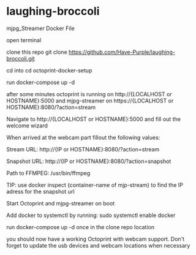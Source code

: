 # laughing-broccoli
mjpg_Streamer Docker File

open terminal

clone this repo git clone https://github.com/Have-Purple/laughing-broccoli.git

cd into cd octoprint-docker-setup

run docker-compose up -d

after some minutes octoprint is running on http://{LOCALHOST or HOSTNAME}:5000 and mjpg-streamer on https://{LOCALHOST or HOSTNAME}:8080/?action=stream

Navigate to http://{LOCALHOST or HOSTNAME}:5000 and fill out the welcome wizard

When arrived at the webcam part fillout the following values:

Stream URL: http://{IP or HOSTNAME}:8080/?action=stream

Snapshot URL: http://{IP or HOSTNAME}:8080/?action=snapshot

Path to FFMPEG: /usr/bin/ffmpeg

TIP: use docker inspect {container-name of mjp-stream} to find the IP adress for the snapshot url

Start Octoprint and mjpg-streamer on boot

Add docker to systemctl by running: sudo systemctl enable docker

run docker-compose up -d once in the clone repo location

you should now have a working Octoprint with webcam support. Don't forget to update the usb devices and webcam locations when necessary
